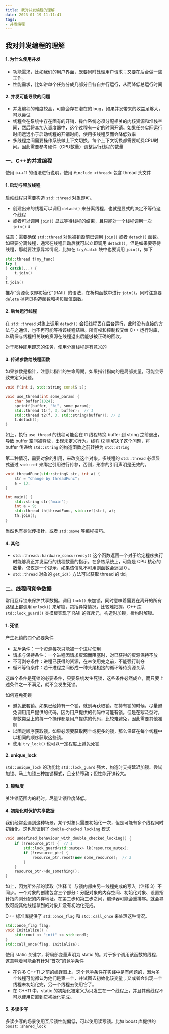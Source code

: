 ```yaml
---
title: 我对并发编程的理解
date: 2023-01-19 11:11:41
tags:
- 并发编程
---
```


## 我对并发编程的理解

#### 1. 为什么使用并发

- 功能需求，比如我们的用户界面，既要同时处理用户请求；又要在后台做一些工作。
- 性能需求，比如讲单个任务分成几部分且各自并行运行，从而降低总运行时间

#### 2. 并发可能导致的问题

- 并发编程的难度较高，可能会存在潜在的 bug，如果并发带来的收益足够大，可以尝试
- 线程会在系统中存在固有的开销，操作系统必须分配相关的内核资源和堆栈空间，然后将其加入调度器中，这个过程有一定的时间开销。如果任务实际运行时间远远小于启动线程的开销时间，使用多线程反而会降低效率
- 多线程之间需要操作系统做上下文切换，每个上下文切换都需要耗费CPU时间。因此需要参考硬件（CPU数量）调整运行线程的数量

### 一、C++的并发编程

使用 c++11 的语法进行说明，使用 `#include <thread>` 包含 thread 头文件

#### 1. 启动与释放线程

启动线程只需要构造 `std::thread` 对象即可。

- 创建出来的线程可以调用 `detach()` 来分离线程，也就是显式的决定不等待这个线程
- 或者可以调用 `join()` 显式等待线程的结束，且只能对一个线程调用一次 `join()` d

注意：需要确保 `std::thread` 对象被销毁前已调用 `join()` 或者 `detach()` 函数。如果要分离线程，通常在线程启动后就可以立即调用 `detach()`，但是如果要等待线程，那就要注意异常情况，比如在 `try/catch` 块中也要调用 `join()`，如下

```c++
std::thread t(my_func)
try {
} catch(...) {
	t.join()
}
t.join()
```

推荐“资源获取即初始化“（RAII）的语法，在析构函数中进行 `join()`。同时注意要 `delete` 掉拷贝构造函数和拷贝赋值函数。

#### 2. 后台运行线程

在 `std::thread` 对象上调用 `detach()` 会把线程丢在后台运行，此时没有直接的方法与之通信，也不再可能等待该线程结束。所有权和控制权交给 C++ 运行时库，以确保与线程相关联的资源在线程退出后能够被正确的回收。

对于那种即用即忘的任务，使用分离线程是有意义的

#### 3. 传递参数给线程函数

如果参数是指针，注意此指针的生命周期，如果指针指向的是局部变量，可能会导致未定义问题。

```c++
void f(int i, std::string const& s);

void use_thread(int some_param) {
	char buffer[1024];
	sprintf(buffer, "%i", some_param);
	std::thread t1(f, 3, buffer);  // 1
	std::thread t2(f, 3, std::string(buffer)); // 2
	t.detach();
}
```

如上，执行 `use_thread`  的线程可能会在 t1 线程转换 buffer 到 string 之前退出，导致 buffer 空间被释放，出现未定义行为。线程 t2 则解决了这个问题，将 buffer 传递给 `std::string` 的构造函数之前转换为 `std::string`

第二种情况，需要对象的引用，来改变这个对象。多线程的 `std::thread` 必须显式通过 `std::ref` 来绑定引用进行传参，否则，形参的引用声明是无效的。

```c++
void threadFunc(std::string& str, int a) {
    str = "change by threadFunc";
    a = 13;
}

int main() {
    std::string str("main");
    int a = 9;
    std::thread th(threadFunc, std::ref(str), a);
    th.join();
}
```

当然也有类似传指针、或者 `std::move` 等编程技巧。

#### 4. 其他

- `std::thread::hardware_concurrency()` 这个函数返回一个对于给定程序执行时能够真正并发运行的线程数量的指示。在多核系统上，可能是 CPU 核心的数量，仅仅是一个提示，如果该信息不可用则函数会返回 0 。
- `std::thread` 对象的 `get_id()` 方法可以获取 thread 的 tid。

### 二、线程间竞争数据

常用互斥锁来保护共享数据。调用 `lock()` 来加锁，同时意味着需要在离开的所有路径上都调用 `unlock()` 来解锁，包括异常情况，比较难把握。C++ 库 `std::lock_guard()` 类模板实现了 RAII 的互斥元，构造时加锁，析构时解锁。

#### 1. 死锁

产生死锁的四个必要条件

- 互斥条件：一个资源每次只能被一个进程使用
- 请求与保持条件：一个进程因请求资源而阻塞时，对已获得的资源保持不放
- 不可剥夺条件：进程已获得的资源，在未使用完之前，不能强行剥夺
- 循环等待条件：若干进程之间形成一种头尾相接的循环等待资源关系

这四个条件是死锁的必要条件，只要系统发生死锁，这些条件必然成立，而只要上述条件之一不满足，就不会发生死锁。

如何避免死锁

- 避免嵌套锁。如果已经持有一个锁，就别再获取锁。在持有锁的时候，尽量避免调用用户提供的代码，因为用户提供的代码中可能有锁。但是在写泛型时，参数类型上的每一个操作都是用户提供的代码，比较难避免，因此需要其他准则
- 以固定顺序获取锁。如果必须要获取两个或更多的锁，那么保证在每个线程中以相同的顺序获取这些锁。
- 使用 `try_lock()` 也可以一定程度上避免死锁

#### 2. unique_lock 

`std::unique_lock` 的功能比 `std::lock_guard` 强大，构造时支持延迟加锁、尝试加锁、马上加锁三种加锁模式，且支持移动；但性能开销较大。 

#### 3. 锁粒度

关注锁范围内的耗时，尽量让锁粒度降低。

#### 4. 初始化时保护共享数据

我们经常会遇到这种场景，某个对象只需要初始化一次，但是可能有多个线程同时初始化。这也就谈到了 `double-checked locking` 模式

```c++
void undefined_behaviour_with_double_checked_locking() {
	if (!resource_ptr) {  // 1
		std::lock_guard<std::mutex> lk(resource_mutex);
		if (!resource_ptr) {
			resource_ptr.reset(new some_resource);  // 3
		}
	}
	resource_ptr->do_something();
}
```

如上，因为所外部的读取（注释 1）与锁内部由另一线程完成的写入（注释 3）不同步。一个对象的创建包含三个部分：分配对象的内存空间、初始化对象、设置指针指向刚分配的内存地址。在第二步和第三步之间，编译器可能会重排序。就会导致可能其他线程拿到的对象并没有初始化完成。

C++ 标准库提供了 `std::once_flag` 和 `std::call_once` 来处理这种情况。

```c++
std::once_flag flag;
void Initialize() {
	std::cout << "init" << std::endl;
}
std::call_once(flag, Initialize);
```

使用 static 关键字，将局部变量声明为 static 的。对于多个调用该函数的线程，这意味着可能会有针对“首次”的竞争条件

- 在许多 C++11 之前的编译器上，这个竞争条件在实践中是有问题的，因为多个线程可能都认为他们是第一个，并试图去初始化该变量；又或者会出现一个线程未初始化完，另一个线程去使用它了。
- 在 C++11 中，static 的初始化被定义为只发生在一个线程上，并且其他线程不可以使用它直到它初始化完成。

#### 5. 多读少写

多读少写的场景使用互斥锁性能偏低，可以使用读写锁。比如 boost 库提供的 `boost::shared_lock` 

